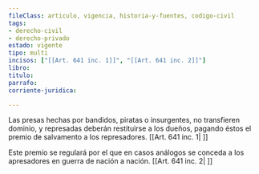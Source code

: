 ```yaml
---
fileClass: articulo, vigencia, historia-y-fuentes, codigo-civil
tags:
- derecho-civil
- derecho-privado
estado: vigente
tipo: multi
incisos: ["[[Art. 641 inc. 1]]", "[[Art. 641 inc. 2]]"]
libro:
titulo:
parrafo:
corriente-juridica:

---
```

Las presas hechas por bandidos, piratas o insurgentes, no transfieren dominio, y represadas deberán restituirse a los dueños, pagando éstos el premio de salvamento a los represadores. [[Art. 641 inc. 1| ]]

Este premio se regulará por el que en casos análogos se conceda a los apresadores en guerra de nación a nación. [[Art. 641 inc. 2| ]]